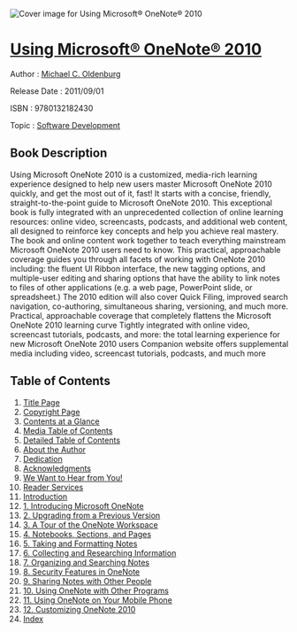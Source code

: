 ![Cover image for Using Microsoft® OneNote® 2010](https://imgdetail.ebookreading.net/cover/cover/software_development/EB9780132182430.jpg)

[Using Microsoft® OneNote® 2010](https://ebookreading.net/view/book/Using+Microsoft%C2%AE+OneNote%C2%AE+2010-EB9780132182430_1.html "Using Microsoft® OneNote® 2010")
====================================================================================================================

Author : [Michael C. Oldenburg](https://ebookreading.net/search/author/Michael+C.+Oldenburg)

Release Date : 2011/09/01

ISBN : 9780132182430

Topic : [Software Development](https://ebookreading.net/search/category/software-development)

Book Description
-----------------

Using Microsoft OneNote 2010 is a customized, media-rich learning experience designed to help new users master Microsoft OneNote 2010 quickly, and get the most out of it, fast! It starts with a concise, friendly, straight-to-the-point guide to Microsoft OneNote 2010. This exceptional book is fully integrated with an unprecedented collection of online learning resources: online video, screencasts, podcasts, and additional web content, all designed to reinforce key concepts and help you achieve real mastery. The book and online content work together to teach everything mainstream Microsoft OneNote 2010 users need to know. This practical, approachable coverage guides you through all facets of working with OneNote 2010 including: the fluent UI Ribbon interface, the new tagging options, and multiple-user editing and sharing options that have the ability to link notes to files of other applications (e.g. a web page, PowerPoint slide, or spreadsheet.) The 2010 edition will also cover Quick Filing, improved search navigation, co-authoring, simultaneous sharing, versioning, and much more.
Practical, approachable coverage that completely flattens the Microsoft OneNote 2010 learning curve
Tightly integrated with online video, screencast tutorials, podcasts, and more: the total learning experience for new Microsoft OneNote 2010 users
Companion website offers supplemental media including video, screencast tutorials, podcasts, and much more
              
Table of Contents
-----------------

1. [Title Page](https://ebookreading.net/view/book/Using+Microsoft%C2%AE+OneNote%C2%AE+2010-EB9780132182430_2.html)
1. [Copyright Page](https://ebookreading.net/view/book/Using+Microsoft%C2%AE+OneNote%C2%AE+2010-EB9780132182430_3.html)
1. [Contents at a Glance](https://ebookreading.net/view/book/Using+Microsoft%C2%AE+OneNote%C2%AE+2010-EB9780132182430_4.html)
1. [Media Table of Contents](https://ebookreading.net/view/book/Using+Microsoft%C2%AE+OneNote%C2%AE+2010-EB9780132182430_5.html)
1. [Detailed Table of Contents](https://ebookreading.net/view/book/Using+Microsoft%C2%AE+OneNote%C2%AE+2010-EB9780132182430_6.html)
1. [About the Author](https://ebookreading.net/view/book/Using+Microsoft%C2%AE+OneNote%C2%AE+2010-EB9780132182430_7.html)
1. [Dedication](https://ebookreading.net/view/book/Using+Microsoft%C2%AE+OneNote%C2%AE+2010-EB9780132182430_8.html)
1. [Acknowledgments](https://ebookreading.net/view/book/Using+Microsoft%C2%AE+OneNote%C2%AE+2010-EB9780132182430_9.html)
1. [We Want to Hear from You!](https://ebookreading.net/view/book/Using+Microsoft%C2%AE+OneNote%C2%AE+2010-EB9780132182430_10.html)
1. [Reader Services](https://ebookreading.net/view/book/Using+Microsoft%C2%AE+OneNote%C2%AE+2010-EB9780132182430_11.html)
1. [Introduction](https://ebookreading.net/view/book/Using+Microsoft%C2%AE+OneNote%C2%AE+2010-EB9780132182430_12.html)
1. [1. Introducing Microsoft OneNote](https://ebookreading.net/view/book/Using+Microsoft%C2%AE+OneNote%C2%AE+2010-EB9780132182430_13.html)
1. [2. Upgrading from a Previous Version](https://ebookreading.net/view/book/Using+Microsoft%C2%AE+OneNote%C2%AE+2010-EB9780132182430_14.html)
1. [3. A Tour of the OneNote Workspace](https://ebookreading.net/view/book/Using+Microsoft%C2%AE+OneNote%C2%AE+2010-EB9780132182430_15.html)
1. [4. Notebooks, Sections, and Pages](https://ebookreading.net/view/book/Using+Microsoft%C2%AE+OneNote%C2%AE+2010-EB9780132182430_16.html)
1. [5. Taking and Formatting Notes](https://ebookreading.net/view/book/Using+Microsoft%C2%AE+OneNote%C2%AE+2010-EB9780132182430_17.html)
1. [6. Collecting and Researching Information](https://ebookreading.net/view/book/Using+Microsoft%C2%AE+OneNote%C2%AE+2010-EB9780132182430_18.html)
1. [7. Organizing and Searching Notes](https://ebookreading.net/view/book/Using+Microsoft%C2%AE+OneNote%C2%AE+2010-EB9780132182430_19.html)
1. [8. Security Features in OneNote](https://ebookreading.net/view/book/Using+Microsoft%C2%AE+OneNote%C2%AE+2010-EB9780132182430_20.html)
1. [9. Sharing Notes with Other People](https://ebookreading.net/view/book/Using+Microsoft%C2%AE+OneNote%C2%AE+2010-EB9780132182430_21.html)
1. [10. Using OneNote with Other Programs](https://ebookreading.net/view/book/Using+Microsoft%C2%AE+OneNote%C2%AE+2010-EB9780132182430_22.html)
1. [11. Using OneNote on Your Mobile Phone](https://ebookreading.net/view/book/Using+Microsoft%C2%AE+OneNote%C2%AE+2010-EB9780132182430_23.html)
1. [12. Customizing OneNote 2010](https://ebookreading.net/view/book/Using+Microsoft%C2%AE+OneNote%C2%AE+2010-EB9780132182430_24.html)
1. [Index](https://ebookreading.net/view/book/Using+Microsoft%C2%AE+OneNote%C2%AE+2010-EB9780132182430_25.html)
